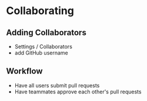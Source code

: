 # Collaborating

## Adding Collaborators

- Settings / Collaborators
- add GitHub username
  
## Workflow

- Have all users submit pull requests
- Have teammates approve each other's pull requests

